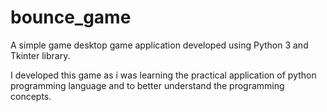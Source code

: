 # bounce_game

A simple game desktop game application developed using Python 3 and Tkinter library.

I developed this game as i was learning the practical application of python programming language and to better understand the programming concepts.
